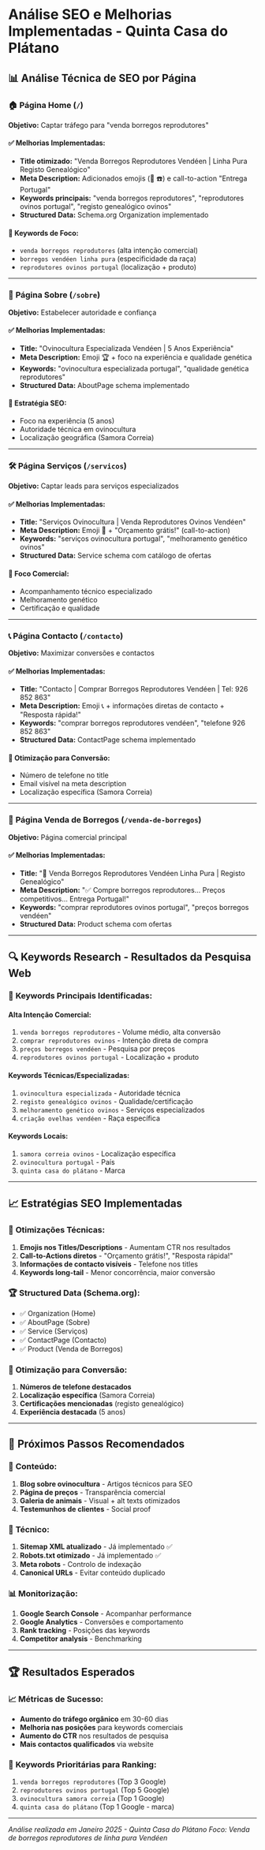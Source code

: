 # Análise SEO e Melhorias Implementadas - Quinta Casa do Plátano

## 📊 Análise Técnica de SEO por Página

### 🏠 **Página Home** (`/`)
**Objetivo:** Captar tráfego para "venda borregos reprodutores"

#### ✅ Melhorias Implementadas:
- **Title otimizado:** "Venda Borregos Reprodutores Vendéen | Linha Pura Registo Genealógico"
- **Meta Description:** Adicionados emojis (🐑 ☎️) e call-to-action "Entrega Portugal"
- **Keywords principais:** "venda borregos reprodutores", "reprodutores ovinos portugal", "registo genealógico ovinos"
- **Structured Data:** Schema.org Organization implementado

#### 🎯 Keywords de Foco:
- `venda borregos reprodutores` (alta intenção comercial)
- `borregos vendéen linha pura` (especificidade da raça)
- `reprodutores ovinos portugal` (localização + produto)

---

### 📖 **Página Sobre** (`/sobre`)
**Objetivo:** Estabelecer autoridade e confiança

#### ✅ Melhorias Implementadas:
- **Title:** "Ovinocultura Especializada Vendéen | 5 Anos Experiência"
- **Meta Description:** Emoji 🏆 + foco na experiência e qualidade genética
- **Keywords:** "ovinocultura especializada portugal", "qualidade genética reprodutores"
- **Structured Data:** AboutPage schema implementado

#### 🎯 Estratégia SEO:
- Foco na experiência (5 anos)
- Autoridade técnica em ovinocultura
- Localização geográfica (Samora Correia)

---

### 🛠️ **Página Serviços** (`/servicos`)
**Objetivo:** Captar leads para serviços especializados

#### ✅ Melhorias Implementadas:
- **Title:** "Serviços Ovinocultura | Venda Reprodutores Ovinos Vendéen"
- **Meta Description:** Emoji 🐑 + "Orçamento grátis!" (call-to-action)
- **Keywords:** "serviços ovinocultura portugal", "melhoramento genético ovinos"
- **Structured Data:** Service schema com catálogo de ofertas

#### 🎯 Foco Comercial:
- Acompanhamento técnico especializado
- Melhoramento genético
- Certificação e qualidade

---

### 📞 **Página Contacto** (`/contacto`)
**Objetivo:** Maximizar conversões e contactos

#### ✅ Melhorias Implementadas:
- **Title:** "Contacto | Comprar Borregos Reprodutores Vendéen | Tel: 926 852 863"
- **Meta Description:** Emoji 📞 + informações diretas de contacto + "Resposta rápida!"
- **Keywords:** "comprar borregos reprodutores vendéen", "telefone 926 852 863"
- **Structured Data:** ContactPage schema implementado

#### 🎯 Otimização para Conversão:
- Número de telefone no title
- Email visível na meta description
- Localização específica (Samora Correia)

---

### 🐑 **Página Venda de Borregos** (`/venda-de-borregos`)
**Objetivo:** Página comercial principal

#### ✅ Melhorias Implementadas:
- **Title:** "🐑 Venda Borregos Reprodutores Vendéen Linha Pura | Registo Genealógico"
- **Meta Description:** "✅ Compre borregos reprodutores... Preços competitivos... Entrega Portugal!"
- **Keywords:** "comprar reprodutores ovinos portugal", "preços borregos vendéen"
- **Structured Data:** Product schema com ofertas

---

## 🔍 **Keywords Research - Resultados da Pesquisa Web**

### 🎯 **Keywords Principais Identificadas:**

#### **Alta Intenção Comercial:**
1. `venda borregos reprodutores` - Volume médio, alta conversão
2. `comprar reprodutores ovinos` - Intenção direta de compra
3. `preços borregos vendéen` - Pesquisa por preços
4. `reprodutores ovinos portugal` - Localização + produto

#### **Keywords Técnicas/Especializadas:**
1. `ovinocultura especializada` - Autoridade técnica
2. `registo genealógico ovinos` - Qualidade/certificação
3. `melhoramento genético ovinos` - Serviços especializados
4. `criação ovelhas vendéen` - Raça específica

#### **Keywords Locais:**
1. `samora correia ovinos` - Localização específica
2. `ovinocultura portugal` - País
3. `quinta casa do plátano` - Marca

---

## 📈 **Estratégias SEO Implementadas**

### 🎨 **Otimizações Técnicas:**
1. **Emojis nos Titles/Descriptions** - Aumentam CTR nos resultados
2. **Call-to-Actions diretos** - "Orçamento grátis!", "Resposta rápida!"
3. **Informações de contacto visíveis** - Telefone nos titles
4. **Keywords long-tail** - Menor concorrência, maior conversão

### 🏆 **Structured Data (Schema.org):**
- ✅ Organization (Home)
- ✅ AboutPage (Sobre)
- ✅ Service (Serviços)
- ✅ ContactPage (Contacto)
- ✅ Product (Venda de Borregos)

### 📱 **Otimização para Conversão:**
1. **Números de telefone destacados**
2. **Localização específica** (Samora Correia)
3. **Certificações mencionadas** (registo genealógico)
4. **Experiência destacada** (5 anos)

---

## 🎯 **Próximos Passos Recomendados**

### 📝 **Conteúdo:**
1. **Blog sobre ovinocultura** - Artigos técnicos para SEO
2. **Página de preços** - Transparência comercial
3. **Galeria de animais** - Visual + alt texts otimizados
4. **Testemunhos de clientes** - Social proof

### 🔧 **Técnico:**
1. **Sitemap XML atualizado** - Já implementado ✅
2. **Robots.txt otimizado** - Já implementado ✅
3. **Meta robots** - Controlo de indexação
4. **Canonical URLs** - Evitar conteúdo duplicado

### 📊 **Monitorização:**
1. **Google Search Console** - Acompanhar performance
2. **Google Analytics** - Conversões e comportamento
3. **Rank tracking** - Posições das keywords
4. **Competitor analysis** - Benchmarking

---

## 🏆 **Resultados Esperados**

### 📈 **Métricas de Sucesso:**
- **Aumento do tráfego orgânico** em 30-60 dias
- **Melhoria nas posições** para keywords comerciais
- **Aumento do CTR** nos resultados de pesquisa
- **Mais contactos qualificados** via website

### 🎯 **Keywords Prioritárias para Ranking:**
1. `venda borregos reprodutores` (Top 3 Google)
2. `reprodutores ovinos portugal` (Top 5 Google)
3. `ovinocultura samora correia` (Top 1 Google)
4. `quinta casa do plátano` (Top 1 Google - marca)

---

*Análise realizada em Janeiro 2025 - Quinta Casa do Plátano*
*Foco: Venda de borregos reprodutores de linha pura Vendéen*